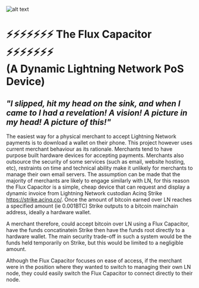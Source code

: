 ![alt text](https://i.imgur.com/mGXVLvi.png)

# ⚡⚡⚡⚡⚡⚡⚡ The Flux Capacitor ⚡⚡⚡⚡⚡⚡⚡ </br> (A Dynamic Lightning Network PoS Device) 

## *"I slipped, hit my head on the sink, and when I came to I had a revelation!  A vision!  A picture in my head!  A picture of this!"*

The easiest way for a physical merchant to accept Lightning Network payments is to download a wallet on their phone. This project however uses current merchant behaviour as its rationale. Merchants tend to have purpose built hardware devices for accepting payments. Merchants also outsource the security of some services (such as email, website hosting, etc), restraints on time and technical ability make it unlikely for merchants to manage their own email servers. The assumption can be made that the majority of merchants are likely to engage similarly with LN, for this reason the Flux Capacitor is a simple, cheap device that can request and display a dynamic invoice from Lightning Network custodian Acinq Strike https://strike.acinq.co/. Once the amount of bitcoin earned over LN reaches a specified amount (ie 0.001BTC) Strike outputs to a bitcoin mainchain address, ideally a hardware wallet. 

A merchant therefore, could accept bitcoin over LN using a Flux Capacitor, have the funds concatinatein Strike then have the funds root directly to a hardware wallet. The main security trade-off in such a system would be the funds held temporarily on Strike, but this would be limited to a negligible amount.

Although the Flux Capacitor focuses on ease of access, if the merchant were in the position where they wanted to switch to managing their own LN node, they could easily switch the Flux Capacitor to connect directly to their node.

